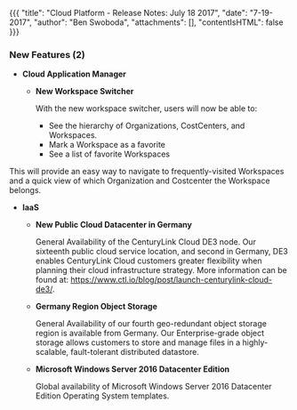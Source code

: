{{{
"title": "Cloud Platform - Release Notes: July 18 2017",
"date": "7-19-2017",
"author": "Ben Swoboda",
"attachments": [],
"contentIsHTML": false
}}}

### New Features (2)

* __Cloud Application Manager__

  - __New Workspace Switcher__

    With the new workspace switcher, users will now be able to:

    * See the hierarchy of Organizations, CostCenters, and Workspaces.
    * Mark a Workspace as a favorite
    * See a list of favorite Workspaces

 This will provide an easy way to navigate to frequently-visited Workspaces and a quick view of which Organization and Costcenter the Workspace belongs.

* __IaaS__

  - __New Public Cloud Datacenter in Germany__

    General Availability of the CenturyLink Cloud DE3 node. Our sixteenth public cloud service location, and second in Germany, DE3 enables CenturyLink Cloud customers greater flexibility when planning their cloud infrastructure strategy. More information can be found at: https://www.ctl.io/blog/post/launch-centurylink-cloud-de3/.
    
  - __Germany Region Object Storage__
  
    General Availability of our fourth geo-redundant object storage region is available from Germany. Our Enterprise-grade object storage allows customers to store and manage files in a highly-scalable, fault-tolerant distributed datastore.

  - __Microsoft Windows Server 2016 Datacenter Edition__
  
    Global availability of Microsoft Windows Server 2016 Datacenter Edition Operating System templates.   
